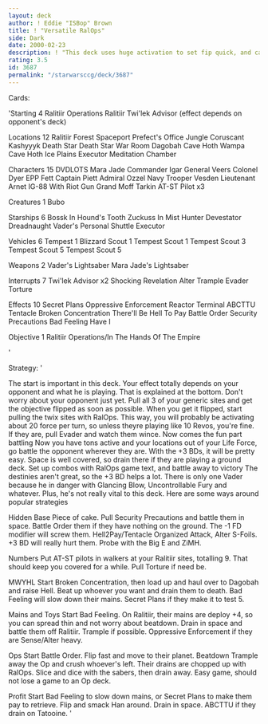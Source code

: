 ```yaml
---
layout: deck
author: ! Eddie "ISBop" Brown
title: ! "Versatile RalOps"
side: Dark
date: 2000-02-23
description: ! "This deck uses huge activation to set fip quick, and can counter almost every deck out there."
rating: 3.5
id: 3687
permalink: "/starwarsccg/deck/3687"
---
```

Cards: 

'Starting 4
Ralitiir Operations
Ralitiir
Twi'lek Advisor
(effect depends on opponent's deck)

Locations 12
Ralitiir
Forest
Spaceport Prefect's Office
Jungle
Coruscant
Kashyyyk
Death Star
Death Star War Room
Dagobah Cave
Hoth Wampa Cave
Hoth Ice Plains
Executor Meditation Chamber


Characters 15
DVDLOTS
Mara Jade
Commander Igar
General Veers
Colonel Dyer
EPP Fett
Captain Piett
Admiral Ozzel
Navy Trooper Vesden
Lieutenant Arnet
IG-88 With Riot Gun
Grand Moff Tarkin
AT-ST Pilot x3

Creatures 1
Bubo

Starships 6
Bossk In Hound's Tooth
Zuckuss In Mist Hunter
Devestator
Dreadnaught
Vader's Personal Shuttle
Executor

Vehicles 6
Tempest 1
Blizzard Scout 1
Tempest Scout 1
Tempest Scout 3
Tempest Scout 5
Tempest Scout 5

Weapons 2
Vader's Lightsaber
Mara Jade's Lightsaber

Interrupts 7
Twi'lek Advisor x2
Shocking Revelation
Alter
Trample
Evader
Torture

Effects 10
Secret Plans
Oppressive Enforcement
Reactor Terminal
ABCTTU
Tentacle
Broken Concentration
There'll Be Hell To Pay
Battle Order
Security Precautions
Bad Feeling Have I

Objective 1
Ralitiir Operations/In The Hands Of The Empire



'

Strategy: '

The start is important in this deck.  Your effect totally depends on your opponent and what he is playing.  That is explained at the bottom.  Don't worry about your opponent just yet.  Pull all 3 of your generic sites and get the objective flipped as soon as possible.  When you get it flipped, start pulling the twix sites with RalOps.	This way, you will probably be activating about 20 force per turn, so unless theyre playing like 10 Revos, you're fine.  If they are, pull Evader and watch them wince.  Now comes the fun part battling Now you have tons active and your locations out of your Life Force, go battle the opponent wherever they are.  With the +3 BDs, it will be pretty easy.  Space is well covered, so drain there if they are playing a ground deck.  Set up combos with RalOps game text, and battle away to victory  The destinies aren't great, so the +3 BD helps a lot.  There is only one Vader because he in danger with Glancing Blow, Uncontrollable Fury and whatever.  Plus, he's not really vital to this deck.  Here are some ways around popular strategies

Hidden Base
Piece of cake.	Pull Security Precautions and battle them in space.  Battle Order them if they have nothing on the ground.  The -1 FD modifier will screw them.  Hell2Pay/Tentacle Organized Attack, Alter S-Foils.  +3 BD will really hurt them.  Probe with the Big E and ZiMH.

Numbers
Put AT-ST pilots in walkers at your Ralitiir sites, totalling 9.  That should keep you covered for a while.  Pull Torture if need be.

MWYHL
Start Broken Concentration, then load up and haul over to Dagobah and raise Hell.  Beat up whoever you want and drain them to death.  Bad Feeling will slow down their mains.  Secret Plans if they make it to test 5.

Mains and Toys
Start Bad Feeling.  On Ralitiir, their mains are deploy +4, so you can spread thin and not worry about beatdown.  Drain in space and battle them off Ralitiir.	Trample if possible.  Oppressive Enforcement if they are Sense/Alter heavy.

Ops
Start Battle Order.  Flip fast and move to their planet.  Beatdown  Trample away the Op and crush whoever's left.  Their drains are chopped up with RalOps.  Slice and dice with the sabers, then drain away.  Easy game, should not lose a game to an Op deck.

Profit
Start Bad Feeling to slow down mains, or Secret Plans to make them pay to retrieve.  Flip and smack Han around.  Drain in space.  ABCTTU if they drain on Tatooine. '

